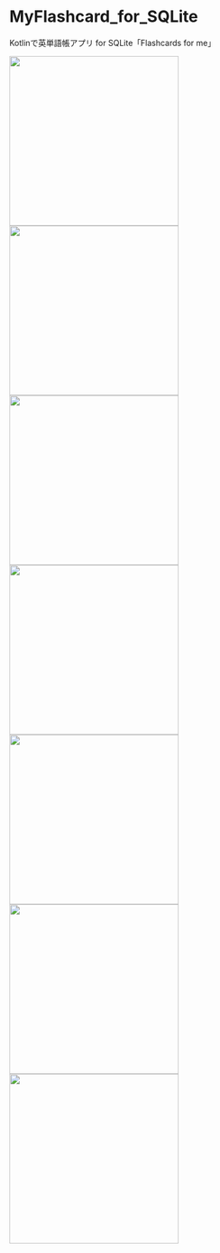 # MyFlashcard_for_SQLite
Kotlinで英単語帳アプリ for SQLite「Flashcards for me」

<img src="![featureGrafic](https://user-images.githubusercontent.com/58414435/177770102-1bd8b86c-9e76-4477-83bc-41ed0323b8ba.png)" width="300">

<img src="![icon](https://user-images.githubusercontent.com/58414435/177770106-68bb13e6-2c40-4002-a3c1-c0d3273ac659.png)" width="300">

<img src="![unnamed](https://user-images.githubusercontent.com/58414435/177770117-115e6880-8e51-4dee-94b2-978b4f4ec8cc.jpeg)" width="300">

<img src="![4](https://user-images.githubusercontent.com/58414435/177770123-cab0629f-3c42-4bc8-a858-4fdeffd177af.jpeg)" width="300">

<img src="![3](https://user-images.githubusercontent.com/58414435/177770135-7e155c89-a252-4a22-b16a-56adca1dbcb1.jpeg)" width="300">

<img src="![1](https://user-images.githubusercontent.com/58414435/177770265-2798c997-14c7-491c-bf7b-3f1df6677550.jpeg)" width="300">

<img src="![2](https://user-images.githubusercontent.com/58414435/177770268-1f92f29b-799e-47f2-af2d-b3c5559bfe91.jpeg)" width="300">
